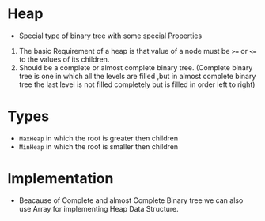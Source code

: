 # Heap

- Special type of binary tree with some special Properties

1. The basic Requirement of a heap is that value of a node must be `>=` or `<=` to the values of its children.
2. Should be a complete or almost complete binary tree.
   (Complete binary tree is one in which all the levels are filled ,but in almost complete binary tree the last level is not filled completely but is filled in order left to right)

# Types

- `MaxHeap` in which the root is greater then children
- `MinHeap` in which the root is smaller then children

# Implementation

- Beacause of Complete and almost Complete Binary tree we can also use Array for implementing Heap Data Structure.
